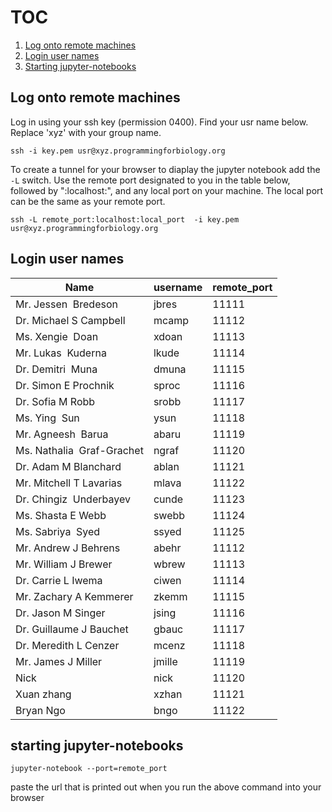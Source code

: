 # TOC

1. [Log onto remote machines](#log-onto-remote-machines)
2. [Login user names](#log-in-user-names)
3. [Starting jupyter-notebooks](#starting-jupyter-notebooks)

## Log onto remote machines

Log in using your ssh key (permission 0400). Find your usr name below. Replace 'xyz' with your group name.

`ssh -i key.pem usr@xyz.programmingforbiology.org`

To create a tunnel for your browser to diaplay the jupyter notebook add the `-L` switch. Use the remote port designated to you in the table below, followed by ":localhost:", and any local port on your machine. The local port can be the same as your remote port.  

`ssh -L remote_port:localhost:local_port  -i key.pem usr@xyz.programmingforbiology.org`

## Login user names

Name | username | remote_port |
-----|-----------|-------------|
Mr. Jessen  Bredeson	| jbres | 11111
Dr. Michael S Campbell |	mcamp | 11112
Ms. Xengie  Doan |	xdoan| 11113
Mr. Lukas  Kuderna |	lkude | 11114
Dr. Demitri  Muna |	dmuna | 11115
Dr. Simon E Prochnik	| sproc | 11116
Dr. Sofia M Robb |	srobb | 11117
Ms. Ying  Sun	| ysun | 11118
Mr. Agneesh  Barua |	abaru | 11119
Ms. Nathalia  Graf-Grachet |	ngraf | 11120 
Dr. Adam M Blanchard |	ablan | 11121
Mr. Mitchell T Lavarias	| mlava | 11122 
Dr. Chingiz  Underbayev |	cunde | 11123
Ms. Shasta E Webb	| swebb | 11124
Ms. Sabriya  Syed |	ssyed | 11125
Mr. Andrew J Behrens	| abehr | 11112
Mr. William J Brewer |	wbrew  | 11113
Dr. Carrie L Iwema |	ciwen | 11114
Mr. Zachary A Kemmerer |	zkemm | 11115
Dr. Jason M Singer |	jsing | 11116
Dr. Guillaume J Bauchet |	gbauc | 11117
Dr. Meredith L Cenzer |	mcenz | 11118
Mr. James J Miller |	jmille | 11119
Nick | nick | 11120
Xuan zhang | 	xzhan | 11121
Bryan Ngo	| bngo | 11122
 
## starting jupyter-notebooks

`jupyter-notebook --port=remote_port`

paste the url that is printed out when you run the above command into your browser
